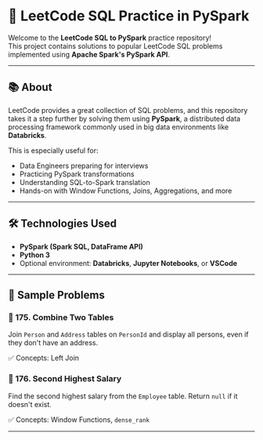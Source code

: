 # 🧠 LeetCode SQL Practice in PySpark

Welcome to the **LeetCode SQL to PySpark** practice repository!  
This project contains solutions to popular LeetCode SQL problems implemented using **Apache Spark's PySpark API**.

---

## 📚 About

LeetCode provides a great collection of SQL problems, and this repository takes it a step further by solving them using **PySpark**, a distributed data processing framework commonly used in big data environments like **Databricks**.

This is especially useful for:

- Data Engineers preparing for interviews
- Practicing PySpark transformations
- Understanding SQL-to-Spark translation
- Hands-on with Window Functions, Joins, Aggregations, and more

---

## 🛠 Technologies Used

- **PySpark (Spark SQL, DataFrame API)**
- **Python 3**
- Optional environment: **Databricks**, **Jupyter Notebooks**, or **VSCode**

---
## 🧪 Sample Problems

### 🔸 175. Combine Two Tables

Join `Person` and `Address` tables on `PersonId` and display all persons, even if they don't have an address.

✅ Concepts: Left Join

### 🔸 176. Second Highest Salary

Find the second highest salary from the `Employee` table. Return `null` if it doesn't exist.

✅ Concepts: Window Functions, `dense_rank`

---



